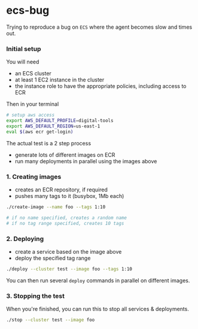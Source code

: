 
# ecs-bug

Trying to reproduce a bug on `ECS` where the agent becomes slow and times out.

### Initial setup

You will need

- an ECS cluster
- at least 1 EC2 instance in the cluster
- the instance role to have the appropriate policies, including access to ECR 


Then in your terminal

```bash
# setup aws access
export AWS_DEFAULT_PROFILE=digital-tools
export AWS_DEFAULT_REGION=us-east-1
eval $(aws ecr get-login)
```

The actual test is a 2 step process

- generate lots of different images on ECR
- run many deployments in parallel using the images above

### 1. Creating images

- creates an ECR repository, if required
- pushes many tags to it (busybox, 1Mb each)

```bash
./create-image --name foo --tags 1:10

# if no name specified, creates a random name
# if no tag range specified, creates 10 tags
```

### 2. Deploying

- create a service based on the image above
- deploy the specified tag range

```bash
./deploy --cluster test --image foo --tags 1:10
```

You can then run several `deploy` commands in parallel on different images.

### 3. Stopping the test

When you're finished, you can run this to stop all services & deployments.

```bash
./stop --cluster test --image foo
```
